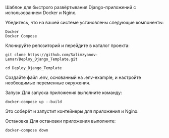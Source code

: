 Шаблон для быстрого развёртывания Django-приложений с использованием Docker и Nginx.

Убедитесь, что на вашей системе установлены следующие компоненты:
```
Docker
Docker Compose
```

Клонируйте репозиторий и перейдите в каталог проекта:
```
git clone https://github.com/Salimzyanov-Lenar/Deploy_Django_Template.git

cd Deploy_Django_Template
```
Создайте файл .env, основанный на .env-example, и настройте необходимые переменные окружения.

Запуск
Для запуска приложения выполните команду:
```
docker-compose up --build
```
Это соберёт и запустит контейнеры для приложения и Nginx.

Остановка
Для остановки приложения выполните:
```
docker-compose down
```
